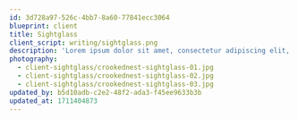 ```yaml
---
id: 3d728a97-526c-4bb7-8a60-77841ecc3064
blueprint: client
title: Sightglass
client_script: writing/sightglass.png
description: 'Lorem ipsum dolor sit amet, consectetur adipiscing elit, sed do eiusmod tempor incididunt ut labore et dolore magna aliqua. Ut enim ad minim veniam, quis nostrud exercitation ullamco laboris nisi ut aliquip ex ea commodo consequat. Duis aute irure dolor in reprehenderit in voluptate velit esse cillum dolore eu fugiat nulla pariatur. Excepteur sint occaecat cupidatat non proident, sunt in culpa qui officia deserunt mollit anim id est laborum.'
photography:
  - client-sightglass/crookednest-sightglass-01.jpg
  - client-sightglass/crookednest-sightglass-02.jpg
  - client-sightglass/crookednest-sightglass-03.jpg
updated_by: b5d10adb-c2e2-48f2-ada3-f45ee9633b3b
updated_at: 1711404873
---
```


